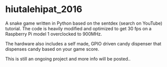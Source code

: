 # hiutalehipat_2016
A snake game written in Python based on the sentdex (search on YouTube) tutorial. The code is heavily modified and optimized to get 30 fps on a Raspberry Pi model 1 overclocked to 900MHz.

The hardware also includes a self made, GPIO driven candy dispenser that dispenses candy based on your game score. 

This is still an ongoing project and more info will be posted..
